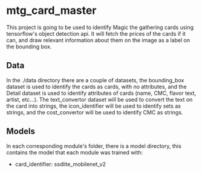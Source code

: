 # mtg_card_master

This project is going to be used to identify Magic the gathering cards using tensorflow's object detection api. It will fetch the prices of the cards if it can, and draw relevant information about them on the image as a label on the bounding box.

## Data

In the ./data directory there are a couple of datasets, the bounding_box dataset is used to identify the cards as cards, with no attributes, and the Detail dataset is used to identify attributes of cards (name, CMC, flavor text, artist, etc...).  The text_convertor dataset will be used to convert the text on the card into strings, the icon_identifier will be used to identify sets as strings, and the cost_convertor will be used to identify CMC as strings.

## Models

In each corresponding module's folder, there is a model directory, this contains the model that each module was trained with:

* card_identifier: ssdlite_mobilenet_v2
